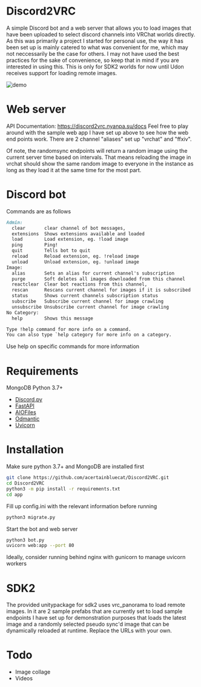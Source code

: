 # Discord2VRC

A simple Discord bot and a web server that allows you to load images that have been uploaded to select discord channels into VRChat worlds directly. 
As this was primarily a project I started for personal use, the way it has been set up is mainly catered to what was convenient for me, which may not neccessarily be the case for others. I may not have used the best practices for the sake of convenience, so keep that in mind if you are interested in using this. This is only for SDK2 worlds for now until Udon receives support for loading remote images. 

![demo](https://nyanpa.su/i/rC6o1rMW.gif)

# Web server 

API Documentation: https://discord2vrc.nyanpa.su/docs
Feel free to play around with the sample web app I have set up above to see how the web end points work. 
There are 2 channel "aliases" set up "vrchat" and "ffxiv".

Of note, the randomsync endpoints will return a random image using the current server time based on intervals.
That means reloading the image in vrchat should show the same random image to everyone in the instance as long as they load it at the same time for the most part.

# Discord bot

Commands are as follows
```md
Admin:
  clear       clear channel of bot messages,
  extensions  Shows extensions available and loaded
  load        Load extension, eg. !load image
  ping        Ping!
  quit        Tells bot to quit
  reload      Reload extension, eg. !reload image
  unload      Unload extension, eg. !unload image
Image:
  alias       Sets an alias for current channel's subscription
  purge       Soft deletes all images downloaded from this channel
  reactclear  Clear bot reactions from this channel,
  rescan      Rescans current channel for images if it is subscribed
  status      Shows current channels subscription status
  subscribe   Subscribe current channel for image crawling
  unsubscribe Unsubscribe current channel for image crawling
​No Category:
  help        Shows this message

Type !help command for more info on a command.
You can also type `help category for more info on a category.
```
Use help on specific commands for more information

# Requirements

MongoDB
Python 3.7+
  - [Discord.py](https://github.com/Rapptz/discord.py)
  - [FastAPI](https://github.com/tiangolo/fastapi)
  - [AIOFiles](https://github.com/Tinche/aiofiles)
  - [Odmantic](https://github.com/art049/odmantic)
  - [Uvicorn](https://github.com/encode/uvicorn)


# Installation

Make sure python 3.7+ and MongoDB are installed first

```bash
git clone https://github.com/acertainbluecat/Discord2VRC.git
cd Discord2VRC
python3 -m pip install -r requirements.txt
cd app
```
Fill up config.ini with the relevant information before running 
```bash
python3 migrate.py
```
Start the bot and web server
```bash
python3 bot.py
uvicorn web:app --port 80
```
Ideally, consider running behind nginx with gunicorn to manage uvicorn workers


# SDK2

The provided unitypackage for sdk2 uses vrc_panorama to load remote images. In it are 2 sample prefabs that are currently set to load sample endpoints I have set up for demonstration purposes that loads the latest image and a randomly selected pseudo sync'd image that can be dynamically reloaded at runtime. Replace the URLs with your own. 

# Todo

  - Image collage
  - Videos